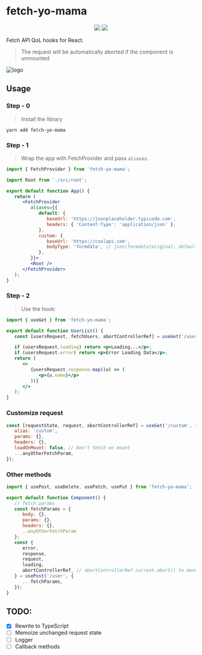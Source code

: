 # fetch-yo-mama

<p align="center" style="margin: 0px auto; margin-top: 15px; max-width: 600px">
    <a href="https://npmjs.com/package/fetch-yo-mama"><img src="https://img.shields.io/npm/v/fetch-yo-mama"></a>
    <a href="#"><img src="https://img.shields.io/npm/dt/fetch-yo-mama"/></a>
</p>

Fetch API QoL hooks for React.

> The request will be automatically aborted if the component is unmounted

![logo](https://github.com/alexandrius/fetch-yo-mama/assets/5978212/feb261d6-d2fd-418f-9637-5923ca2ad97e)

## Usage

### Step - 0

> Install the library

`yarn add fetch-yo-mama`

### Step - 1

> Wrap the app with FetchProvider and pass `aliases`.

```jsx
import { FetchProvider } from 'fetch-yo-mama';

import Root from './src/root';

export default function App() {
   return (
      <FetchProvider
         aliases={{
            default: {
               baseUrl: 'https://jsonplaceholder.typicode.com',
               headers: { 'Content-Type': 'application/json' },
            },
            custom: {
               baseUrl: 'https://coolapi.com',
               bodyType: 'formdata', // json|formdata|original. default: json
            },
         }}>
         <Root />
      </FetchProvider>
   );
}
```

### Step - 2

> Use the hook:

```jsx
import { useGet } from 'fetch-yo-mama';

export default function UserList() {
   const [usersRequest, fetchUsers, abortControllerRef] = useGet('/users');

   if (usersRequest.loading) return <p>Loading...</p>;
   if (usersRequest.error) return <p>Error Loading Data</p>;
   return (
      <>
         {usersRequest.response.map((u) => (
            <p>{u.name}</p>
         ))}
      </>
   );
}
```

### Customize request

```js
const [requestState, request, abortControllerRef] = useGet('/custom', {
   alias: 'custom',
   params: {},
   headers: {},
   loadOnMount: false, // Don't fetch on mount
   ...anyOtherFetchParam,
});
```

### Other methods

```js
import { usePost, useDelete, usePatch, usePut } from 'fetch-yo-mama';

export default function Component() {
   // fetch params
   const fetchParams = {
      body: {},
      params: {},
      headers: {},
      ..anyOtherFetchParam
   };
   const {
      error,
      response,
      request,
      loading,
      abortControllerRef, // abortControllerRef.current.abort() to manually abort the request
   } = usePost('/user', {
      ...fetchParams,
   });
}
```

## TODO:

-  [x] Rewrite to TypeScript
-  [ ] Memoize unchanged request state
-  [ ] Logger
-  [ ] Callback methods
